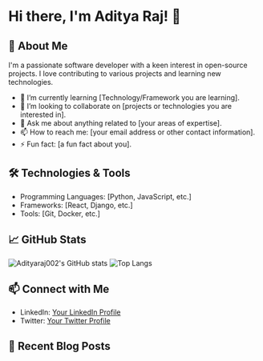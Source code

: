 # Hi there, I'm Aditya Raj! 👋

<!-- Add a header image or a profile picture if you like -->
<!-- ![Header image](url_to_your_image) -->

## 🚀 About Me
I'm a passionate software developer with a keen interest in open-source projects. I love contributing to various projects and learning new technologies.

- 🌱 I’m currently learning [Technology/Framework you are learning].
- 👯 I’m looking to collaborate on [projects or technologies you are interested in].
- 💬 Ask me about anything related to [your areas of expertise].
- 📫 How to reach me: [your email address or other contact information].
- ⚡ Fun fact: [a fun fact about you].

## 🛠️ Technologies & Tools
<!-- List your favorite tools and technologies -->
- Programming Languages: [Python, JavaScript, etc.]
- Frameworks: [React, Django, etc.]
- Tools: [Git, Docker, etc.]

## 📈 GitHub Stats
<!-- Add GitHub stats cards -->
![Adityaraj002's GitHub stats](https://github-readme-stats.vercel.app/api?username=Adityaraj002&show_icons=true&theme=radical)
![Top Langs](https://github-readme-stats.vercel.app/api/top-langs/?username=Adityaraj002&layout=compact&theme=radical)

## 📫 Connect with Me
<!-- Add links to your social media accounts -->
- LinkedIn: [Your LinkedIn Profile]([https://www.linkedin.com/in/yourprofile/](https://www.linkedin.com/in/aditya-raj-38a5a7286/))
- Twitter: [Your Twitter Profile]([https://twitter.com/yourprofile](https://x.com/Aditya_raj9910))
<!-- Personal Website: [Your Website](https://yourwebsite.com) -->

## 📝 Recent Blog Posts
<!-- Optionally, add your recent blog posts 
- [Title of Blog Post 1](https://yourblog.com/post1)
- [Title of Blog Post 2](https://yourblog.com/post2)

If you have a footer, you can add it here -->
